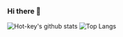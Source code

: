### Hi there 👋
![Hot-key's github stats](https://github-readme-stats.vercel.app/api?username=Hot-key&count_private=true)
![Top Langs](https://github-readme-stats.vercel.app/api/top-langs/?username=Hot-key&layout=compact)
